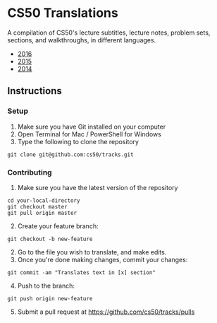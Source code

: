 # CS50 Translations

A compilation of CS50's lecture subtitles, lecture notes, problem sets, sections, and walkthroughs, in different languages.

* [2016](2016/README.md)
* [2015](2015/README.md)
* [2014](2014/README.md)

## Instructions

### Setup

1. Make sure you have Git installed on your computer
2. Open Terminal for Mac / PowerShell for Windows
3. Type the following to clone the repository
```
git clone git@github.com:cs50/tracks.git
```

### Contributing

1. Make sure you have the latest version of the repository
```
cd your-local-directory
git checkout master
git pull origin master
```
2. Create your feature branch:
```
git checkout -b new-feature
```
2. Go to the file you wish to translate, and make edits.
3. Once you're done making changes, commit your changes:
```
git commit -am "Translates text in [x] section"
```
4. Push to the branch:
```
git push origin new-feature
```
5. Submit a pull request at https://github.com/cs50/tracks/pulls
